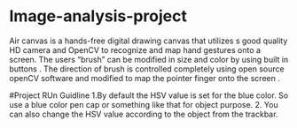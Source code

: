 # Image-analysis-project
Air canvas is a hands-free digital drawing canvas that utilizes s good quality HD camera
and OpenCV to recognize and map hand gestures onto a screen. The users “brush” can be
modified in size and color by using built in buttons . The direction of brush is controlled
completely using open source openCV software and modified to map the pointer finger
onto the screen .

#Project RUn Guidline 
 1.By default the HSV value is set for the blue color. So use a blue color pen cap or something  like that for object purpose.
 2. You can also change the HSV value according to the object from the trackbar.
